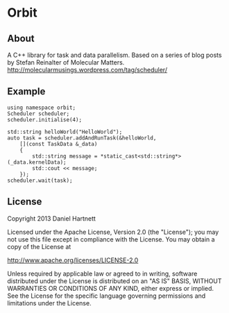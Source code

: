 Orbit
=====

About
-----
A C++ library for task and data parallelism.
Based on a series of blog posts by Stefan Reinalter of Molecular Matters.
http://molecularmusings.wordpress.com/tag/scheduler/

Example
-------
    using namespace orbit;
    Scheduler scheduler;
    scheduler.initialise(4);

    std::string helloWorld("HelloWorld");
    auto task = scheduler.addAndRunTask(&helloWorld, 
        [](const TaskData &_data)
        {
            std::string message = *static_cast<std::string*>(_data.kernelData);
            std::cout << message;
        });
    scheduler.wait(task);


License
------------
Copyright 2013 Daniel Hartnett

Licensed under the Apache License, Version 2.0 (the "License");
you may not use this file except in compliance with the License.
You may obtain a copy of the License at

 http://www.apache.org/licenses/LICENSE-2.0

Unless required by applicable law or agreed to in writing, software
distributed under the License is distributed on an "AS IS" BASIS,
WITHOUT WARRANTIES OR CONDITIONS OF ANY KIND, either express or implied.
See the License for the specific language governing permissions and
limitations under the License.